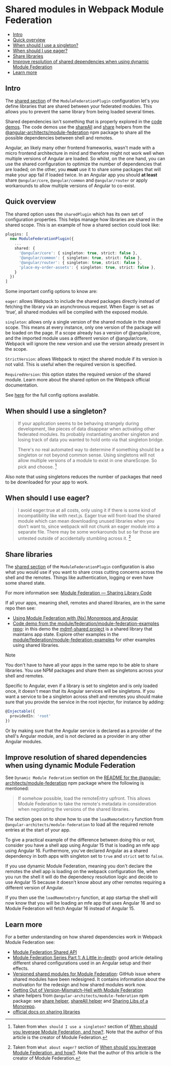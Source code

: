 # Shared modules in Webpack Module Federation

- [Intro](#intro)
- [Quick overview](#quick-overview)
- [When should I use a singleton?](#when-should-i-use-a-singleton)
- [When should I use eager?](#when-should-i-use-eager)
- [Share libraries](#share-libraries)
- [Improve resolution of shared dependencies when using dynamic Module Federation](#improve-resolution-of-shared-dependencies-when-using-dynamic-module-federation)
- [Learn more](#learn-more)

## Intro

The [shared section](https://webpack.js.org/plugins/module-federation-plugin/#sharing-libraries) of the `ModuleFederationPlugin` configuration let's you define libraries that are shared between your federated modules. This allows you to prevent the same library from being loaded several times.

Shared dependencies isn't something that is properly explored in the [code demos](/README.md#code-demos). The code demos use the [shareAll](https://www.npmjs.com/package/@angular-architects/module-federation#shareall) and [share](https://www.npmjs.com/package/@angular-architects/module-federation#share-helper) helpers from the [@angular-architects/module-federation](https://www.npmjs.com/package/@angular-architects/module-federation) npm package to share all the possible dependencies between shell and remotes.

Angular, an likely many other frontend frameworks, wasn't made with a micro frontend architecture in mind and therefore might not work well when multiple versions of Angular are loaded. So whilst, on the one hand, you can use the shared configuration to optimize the number of dependencies that are loaded; on the other, you **must** use it to share some packages that will make your app fail if loaded twice. In an Angular app you should **at least** share `@angular/core`, `@angular/common` and `@angular/router` or apply workarounds to allow multiple versions of Angular to co-exist.

## Quick overview

The shared option uses the `sharedPlugin` which has its own set of configuration properties. This helps manage how libraries are shared in the shared scope. This is an example of how a shared section could look like:

```ts
plugins: [
  new ModuleFederationPlugin({
    ...
    shared: {
      '@angular/core': { singleton: true, strict: false },
      '@angular/common': { singleton: true, strict: false },
      '@angular/router': { singleton: true, strict: false },
      'place-my-order-assets': { singleton: true, strict: false },
    }
  })
]
```

Some important config options to know are:

`eager`: allows Webpack to include the shared packages directly instead of fetching the library via an asynchronous request. When Eager is set as ‘true’, all shared modules will be compiled with the exposed module.

`singleton`: allows only a single version of the shared module in the shared scope. This means at every instance, only one version of the package will be loaded on the page. If a scope already has a version of @angular/core, and the imported module uses a different version of @angular/core, Webpack will ignore the new version and use the version already present in the scope.

`StrictVersion`: allows Webpack to reject the shared module if its version is not valid. This is useful when the required version is specified.

`RequiredVersion`: this option states the required version of the shared module. Learn more about the shared option on the Webpack official documentation.

See [here](https://webpack.js.org/plugins/module-federation-plugin/#sharing-libraries) for the full config options available.

## When should I use a singleton?

> If your application seems to be behaving strangely during development, like pieces of data disappear when activating other federated modules. Its probably instantiating another singleton and losing track of data you wanted to hold onto via that singleton bridge.
>
>There's no real automated way to determine if something should be a singleton or not beyond common sense. Using singletons will not allow multiple versions of a module to exist in one shareScope. So pick and choose. [^1]

Also note that using singletons reduces the number of packages that need to be downloaded for your app to work.

[^1]: Taken from `When should I use a singleton?` section of [When should you leverage Module Federation, and how?](https://scriptedalchemy.medium.com/when-should-you-leverage-module-federation-and-how-2998b132c840). Note that the author of this article is the creator of Module Federation.

## When should I use eager?

> I avoid eager:true at all costs, only using it if there is some kind of incompatibility like with next.js. Eager true will front-load the shared module which can mean downloading unused libraries when you don’t want to, since webpack will not chunk an eager module into a separate file. There may be some workarounds but so far those are untested outside of accidentally stumbling across it. [^2]

[^2]: Taken from `What about eager?` section of [When should you leverage Module Federation, and how?](https://scriptedalchemy.medium.com/when-should-you-leverage-module-federation-and-how-2998b132c840). Note that the author of this article is the creator of Module Federation.

## Share libraries

The [shared section](https://webpack.js.org/plugins/module-federation-plugin/#sharing-libraries) of the `ModuleFederationPlugin` configuration is also what you would use if you want to share cross cutting concerns across the shell and the remotes. Things like authentication, logging or even have some shared state.

For more information see: [Module Federation — Sharing Library Code](https://medium.com/tenable-techblog/7-module-federation-sharing-library-code-759ae98f7fc8)

If all your apps, meaning shell, remotes and shared libraries, are in the same repo then see:

- [Using Module Federation with (Nx) Monorepos and Angular](https://www.angulararchitects.io/en/blog/using-module-federation-with-monorepos-and-angular/)
- [Code demo from the module/federation/module-federation-examples repo](https://github.com/module-federation/module-federation-examples/blob/master/angular15-microfrontends-lazy-components/README.md): in this demo the [mdmf-shared project](https://github.com/module-federation/module-federation-examples/tree/master/angular15-microfrontends-lazy-components/projects/mdmf-shared) is a shared library that maintains app state. Explore other examples in the [module/federation/module-federation-examples](https://github.com/module-federation/module-federation-examples) for other examples using shared libraries.

> [!NOTE]
> You don't have to have all your apps in the same repo to be able to share libraries. You use NPM packages and share them as singletons across your shell and remotes.
>
> Specific to Angular, even if a library is set to singleton and is only loaded once, it doesn't mean that its Angular services will be singletons. If you want a service to be a singleton across shell and remotes you should make sure that you provide the service in the root injector, for instance by adding:
> ```ts
> @Injectable({
>   providedIn: 'root'
> })
> ```
>
> Or by making sure that the Angular service is declared as a provider of the shell's Angular module, and is not declared as a provider in any other Angular modules.

## Improve resolution of shared dependencies when using dynamic Module Federation

See `Dynamic Module Federation` section on the [README for the @angular-architects/module-federation](https://www.npmjs.com/package/@angular-architects/module-federation#advanced-features) npm package where the following is mentioned:

> If somehow possible, load the remoteEntry upfront. This allows Module Federation to take the remote's metadata in consideration when negotiating the versions of the shared libraries.

The section goes on to show how to use the `loadRemoteEntry` function from `@angular-architects/module-federation` to load all the required remote entries at the start of your app.

To give a practical example of the difference between doing this or not, consider you have a shell app using Angular 15 that is loading an mfe app using Angular 16. Furthermore, you've declared Angular as a shared dependency in both apps with singleton set to `true` and `strict` set to `false`.

If you use dynamic Module Federation, meaning you don't declare the remotes the shell app is loading on the webpack configuration file, when you run the shell it will do the dependency resolution logic and decide to use Angular 15 because it doesn't know about any other remotes requiring a different version of Angular.

If you then use the `loadRemoteEntry` function, at app startup the shell will now know that you will be loading an mfe app that uses Angular 16 and so Module Federation will fetch Angular 16 instead of Angular 15.

## Learn more

For a better understanding on how shared dependencies work in Webpack Module Federation see:

- [Module Federation Shared API](https://dev.to/infoxicator/module-federation-shared-api-ach)
- [Module Federation Series Part 1: A Little in-depth](https://vugar-005.medium.com/module-federation-series-part-1-a-little-in-depth-258f331bc11e): good article detailing different shared configurations used in an Angular setup and their effects.
- [Versioned shared modules for Module Federation](https://github.com/webpack/webpack/pull/10960): GitHub issue where shared modules have been redesigned. It contains information about the motivation for the redesign and how shared modules work now.
- [Getting Out of Version-Mismatch-Hell with Module Federation](https://www.angulararchitects.io/en/blog/getting-out-of-version-mismatch-hell-with-module-federation/)
- share helpers from `@angular-architects/module-federation` npm package: see [share helper](https://www.npmjs.com/package/@angular-architects/module-federation#share-helper), [shareAll helper](https://www.npmjs.com/package/@angular-architects/module-federation#shareall) and [Sharing Libs of a Monorepo](https://www.npmjs.com/package/@angular-architects/module-federation#sharing-libs-of-a-monorepo).
- [official docs on sharing libraries](https://webpack.js.org/plugins/module-federation-plugin/#sharing-libraries)
